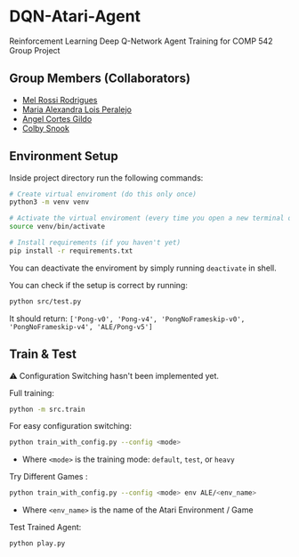 # DQN-Atari-Agent
Reinforcement Learning Deep Q-Network Agent Training for COMP 542 Group Project

## Group Members (Collaborators)
- [Mel Rossi Rodrigues](https://github.com/mel-rossi)
- [Maria Alexandra Lois Peralejo](https://github.com/MariaAlexandraPeralejo)
- [Angel Cortes Gildo](https://github.com/angcortes)
- [Colby Snook](https://github.com/colbysnook)

## Environment Setup

Inside project directory run the following commands:
  
```bash
# Create virtual enviroment (do this only once)
python3 -m venv venv

# Activate the virtual enviroment (every time you open a new terminal or its deactivated)
source venv/bin/activate

# Install requirements (if you haven't yet)
pip install -r requirements.txt

```
You can deactivate the enviroment by simply running `deactivate` in shell. 

You can check if the setup is correct by running:
```bash
python src/test.py
```
It should return: 
`['Pong-v0', 'Pong-v4', 'PongNoFrameskip-v0', 'PongNoFrameskip-v4', 'ALE/Pong-v5']`

## Train & Test 
⚠ Configuration Switching hasn't been implemented yet. 

Full training: 
```bash
python -m src.train
```

For easy configuration switching:
```bash
python train_with_config.py --config <mode>
```
- Where `<mode>` is the training mode: `default`, `test`, or `heavy`

Try Different Games : 
```bash
python train_with_config.py --config <mode> env ALE/<env_name>
```
- Where `<env_name>` is the name of the Atari Environment / Game

Test Trained Agent: 
```bash
python play.py
```
